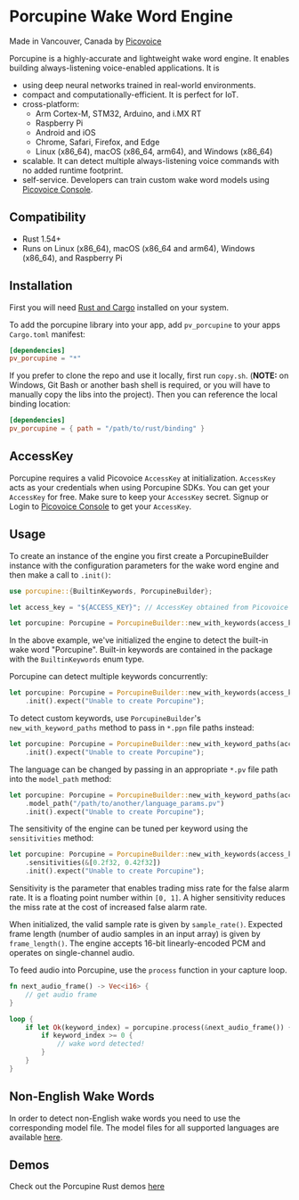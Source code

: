 # Porcupine Wake Word Engine

Made in Vancouver, Canada by [Picovoice](https://picovoice.ai)

Porcupine is a highly-accurate and lightweight wake word engine. It enables building always-listening voice-enabled
applications. It is

- using deep neural networks trained in real-world environments.
- compact and computationally-efficient. It is perfect for IoT.
- cross-platform:
  - Arm Cortex-M, STM32, Arduino, and i.MX RT 
  - Raspberry Pi
  - Android and iOS
  - Chrome, Safari, Firefox, and Edge
  - Linux (x86_64), macOS (x86_64, arm64), and Windows (x86_64)
- scalable. It can detect multiple always-listening voice commands with no added runtime footprint.
- self-service. Developers can train custom wake word models using [Picovoice Console](https://console.picovoice.ai/).

## Compatibility

- Rust 1.54+
- Runs on Linux (x86_64), macOS (x86_64 and arm64), Windows (x86_64), and Raspberry Pi

## Installation
First you will need [Rust and Cargo](https://rustup.rs/) installed on your system.

To add the porcupine library into your app, add `pv_porcupine` to your apps `Cargo.toml` manifest:
```toml
[dependencies]
pv_porcupine = "*"
```

If you prefer to clone the repo and use it locally, first run `copy.sh`.
(**NOTE:** on Windows, Git Bash or another bash shell is required, or you will have to manually copy the libs into the project).
Then you can reference the local binding location:
```toml
[dependencies]
pv_porcupine = { path = "/path/to/rust/binding" }
```

## AccessKey

Porcupine requires a valid Picovoice `AccessKey` at initialization. `AccessKey` acts as your credentials when using Porcupine SDKs.
You can get your `AccessKey` for free. Make sure to keep your `AccessKey` secret.
Signup or Login to [Picovoice Console](https://console.picovoice.ai/) to get your `AccessKey`.

## Usage

To create an instance of the engine you first create a PorcupineBuilder instance with the configuration parameters for the wake word engine and then make a call to `.init()`:

```rust
use porcupine::{BuiltinKeywords, PorcupineBuilder};

let access_key = "${ACCESS_KEY}"; // AccessKey obtained from Picovoice Console (https://console.picovoice.ai/)

let porcupine: Porcupine = PorcupineBuilder::new_with_keywords(access_key, &[BuiltinKeywords::Porcupine]).init().expect("Unable to create Porcupine");
```

In the above example, we've initialized the engine to detect the built-in wake word "Porcupine".
Built-in keywords are contained in the package with the `BuiltinKeywords` enum type.

Porcupine can detect multiple keywords concurrently:
```rust
let porcupine: Porcupine = PorcupineBuilder::new_with_keywords(access_key, &[BuiltinKeywords::Porcupine, BuiltinKeywords::Blueberry, BuiltinKeywords::Bumblebee])
    .init().expect("Unable to create Porcupine");
```

To detect custom keywords, use `PorcupineBuilder`'s `new_with_keyword_paths` method to pass in `*.ppn` file paths instead:
```rust
let porcupine: Porcupine = PorcupineBuilder::new_with_keyword_paths(access_key, &["/absolute/path/to/keyword/one.ppn", "/absolute/path/to/keyword/two.ppn"])
    .init().expect("Unable to create Porcupine");
```

The language can be changed by passing in an appropriate `*.pv` file path into the `model_path` method:
```rust
let porcupine: Porcupine = PorcupineBuilder::new_with_keyword_paths(access_key, &["/absolute/path/to/keyword/one.ppn"])
    .model_path("/path/to/another/language_params.pv")
    .init().expect("Unable to create Porcupine");
```

The sensitivity of the engine can be tuned per keyword using the `sensitivities` method:
```rust
let porcupine: Porcupine = PorcupineBuilder::new_with_keywords(access_key, &[BuiltinKeywords::Porcupine, BuiltinKeywords::Bumblebee])
    .sensitivities(&[0.2f32, 0.42f32])
    .init().expect("Unable to create Porcupine");
```

Sensitivity is the parameter that enables trading miss rate for the false alarm rate.
It is a floating point number within `[0, 1]`.
A higher sensitivity reduces the miss rate at the cost of increased false alarm rate.

When initialized, the valid sample rate is given by `sample_rate()`.
Expected frame length (number of audio samples in an input array) is given by `frame_length()`.
The engine accepts 16-bit linearly-encoded PCM and operates on single-channel audio.

To feed audio into Porcupine, use the `process` function in your capture loop.
```rust
fn next_audio_frame() -> Vec<i16> {
    // get audio frame
}

loop {
    if let Ok(keyword_index) = porcupine.process(&next_audio_frame()) {
        if keyword_index >= 0 {
            // wake word detected!
        }   
    }
}
```

## Non-English Wake Words

In order to detect non-English wake words you need to use the corresponding model file.
The model files for all supported languages are available [here](../../lib/common).

## Demos

Check out the Porcupine Rust demos [here](../../demo/rust)

